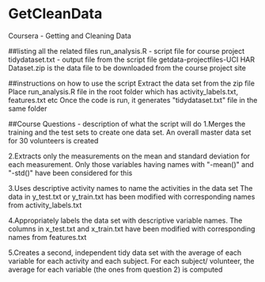 GetCleanData
============

Coursera - Getting and Cleaning Data

##listing all the related files
run_analysis.R - script file for course project
tidydataset.txt - output file from the script file
getdata-projectfiles-UCI HAR Dataset.zip is the data file to be downloaded from the course project site

##instructions on how to use the script
Extract the data set from the zip file
Place run_analysis.R file in the root folder which has activity_labels.txt, features.txt etc
Once the code is run, it generates "tidydataset.txt" file in the same folder

##Course Questions - description of what the script will do
1.Merges the training and the test sets to create one data set.
An overall master data set for 30 volunteers is created

2.Extracts only the measurements on the mean and standard deviation for each measurement.
Only those variables having names with "-mean()" and "-std()" have been considered for this

3.Uses descriptive activity names to name the activities in the data set
The data in y_test.txt or y_train.txt has been modified with corresponding names from activity_labels.txt

4.Appropriately labels the data set with descriptive variable names. 
The columns in x_test.txt and x_train.txt have been modified with corresponding names from features.txt

5.Creates a second, independent tidy data set with the average of each variable for each activity and each subject. 
For each subject/ volunteer, the average for each variable (the ones from question 2) is computed


